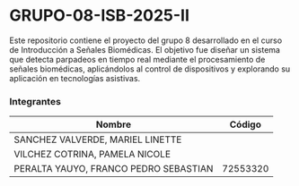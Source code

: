 # GRUPO-08-ISB-2025-II
Este repositorio contiene el proyecto del grupo 8 desarrollado en el curso de Introducción a Señales Biomédicas. El objetivo fue diseñar un sistema que detecta parpadeos en tiempo real mediante el procesamiento de señales biomédicas, aplicándolos al control de dispositivos y explorando su aplicación en tecnologías asistivas.

### Integrantes  
| Nombre | Código |  
|-------|-------- |  
| SANCHEZ VALVERDE, MARIEL LINETTE  |  |  
| VILCHEZ COTRINA, PAMELA NICOLE |  | 
| PERALTA YAUYO, FRANCO PEDRO SEBASTIAN | 72553320 | 